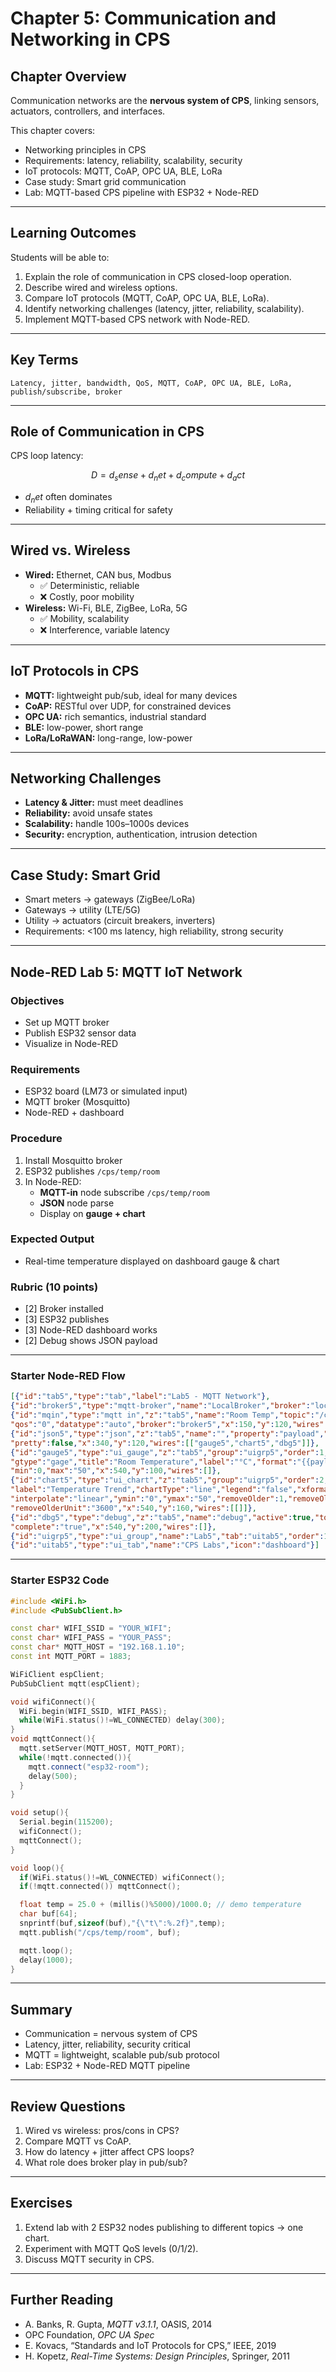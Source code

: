 # Chapter 5: Communication and Networking in CPS

## Chapter Overview
Communication networks are the **nervous system of CPS**, linking sensors, actuators, controllers, and interfaces.  

This chapter covers:
- Networking principles in CPS  
- Requirements: latency, reliability, scalability, security  
- IoT protocols: MQTT, CoAP, OPC UA, BLE, LoRa  
- Case study: Smart grid communication  
- Lab: MQTT-based CPS pipeline with ESP32 + Node-RED  

---

## Learning Outcomes
Students will be able to:

1. Explain the role of communication in CPS closed-loop operation.  
2. Describe wired and wireless options.  
3. Compare IoT protocols (MQTT, CoAP, OPC UA, BLE, LoRa).  
4. Identify networking challenges (latency, jitter, reliability, scalability).  
5. Implement MQTT-based CPS network with Node-RED.  

---

## Key Terms
`Latency, jitter, bandwidth, QoS, MQTT, CoAP, OPC UA, BLE, LoRa, publish/subscribe, broker`

---

## Role of Communication in CPS
CPS loop latency:
```math
D = d_sense + d_net + d_compute + d_act
```
- $d_net$ often dominates  
- Reliability + timing critical for safety  

---

## Wired vs. Wireless
- **Wired:** Ethernet, CAN bus, Modbus  
  - ✅ Deterministic, reliable  
  - ❌ Costly, poor mobility  
- **Wireless:** Wi-Fi, BLE, ZigBee, LoRa, 5G  
  - ✅ Mobility, scalability  
  - ❌ Interference, variable latency  

---

## IoT Protocols in CPS
- **MQTT:** lightweight pub/sub, ideal for many devices  
- **CoAP:** RESTful over UDP, for constrained devices  
- **OPC UA:** rich semantics, industrial standard  
- **BLE:** low-power, short range  
- **LoRa/LoRaWAN:** long-range, low-power  

---

## Networking Challenges
- **Latency & Jitter:** must meet deadlines  
- **Reliability:** avoid unsafe states  
- **Scalability:** handle 100s–1000s devices  
- **Security:** encryption, authentication, intrusion detection  

---

## Case Study: Smart Grid
- Smart meters → gateways (ZigBee/LoRa)  
- Gateways → utility (LTE/5G)  
- Utility → actuators (circuit breakers, inverters)  
- Requirements: <100 ms latency, high reliability, strong security  

---

## Node-RED Lab 5: MQTT IoT Network

### Objectives
- Set up MQTT broker  
- Publish ESP32 sensor data  
- Visualize in Node-RED  

### Requirements
- ESP32 board (LM73 or simulated input)  
- MQTT broker (Mosquitto)  
- Node-RED + dashboard  

### Procedure
1. Install Mosquitto broker  
2. ESP32 publishes `/cps/temp/room`  
3. In Node-RED:  
   - **MQTT-in** node subscribe `/cps/temp/room`  
   - **JSON** node parse  
   - Display on **gauge + chart**  

### Expected Output
- Real-time temperature displayed on dashboard gauge & chart  

### Rubric (10 points)
- [2] Broker installed  
- [3] ESP32 publishes  
- [3] Node-RED dashboard works  
- [2] Debug shows JSON payload  

---

### Starter Node-RED Flow
```json
[{"id":"tab5","type":"tab","label":"Lab5 - MQTT Network"},
{"id":"broker5","type":"mqtt-broker","name":"LocalBroker","broker":"localhost","port":"1883"},
{"id":"mqin","type":"mqtt in","z":"tab5","name":"Room Temp","topic":"/cps/temp/room",
"qos":"0","datatype":"auto","broker":"broker5","x":150,"y":120,"wires":[["json5"]]},
{"id":"json5","type":"json","z":"tab5","name":"","property":"payload","action":"",
"pretty":false,"x":340,"y":120,"wires":[["gauge5","chart5","dbg5"]]},
{"id":"gauge5","type":"ui_gauge","z":"tab5","group":"uigrp5","order":1,
"gtype":"gage","title":"Room Temperature","label":"°C","format":"{{payload.t}}",
"min":0,"max":"50","x":540,"y":100,"wires":[]},
{"id":"chart5","type":"ui_chart","z":"tab5","group":"uigrp5","order":2,
"label":"Temperature Trend","chartType":"line","legend":"false","xformat":"HH:mm:ss",
"interpolate":"linear","ymin":"0","ymax":"50","removeOlder":1,"removeOlderPoints":"300",
"removeOlderUnit":"3600","x":540,"y":160,"wires":[[]]},
{"id":"dbg5","type":"debug","z":"tab5","name":"debug","active":true,"tosidebar":true,
"complete":"true","x":540,"y":200,"wires":[]},
{"id":"uigrp5","type":"ui_group","name":"Lab5","tab":"uitab5","order":1,"disp":true,"width":"8"},
{"id":"uitab5","type":"ui_tab","name":"CPS Labs","icon":"dashboard"}]
```

---

### Starter ESP32 Code
```cpp
#include <WiFi.h>
#include <PubSubClient.h>

const char* WIFI_SSID = "YOUR_WIFI";
const char* WIFI_PASS = "YOUR_PASS";
const char* MQTT_HOST = "192.168.1.10";
const int MQTT_PORT = 1883;

WiFiClient espClient;
PubSubClient mqtt(espClient);

void wifiConnect(){
  WiFi.begin(WIFI_SSID, WIFI_PASS);
  while(WiFi.status()!=WL_CONNECTED) delay(300);
}
void mqttConnect(){
  mqtt.setServer(MQTT_HOST, MQTT_PORT);
  while(!mqtt.connected()){
    mqtt.connect("esp32-room");
    delay(500);
  }
}

void setup(){
  Serial.begin(115200);
  wifiConnect();
  mqttConnect();
}

void loop(){
  if(WiFi.status()!=WL_CONNECTED) wifiConnect();
  if(!mqtt.connected()) mqttConnect();

  float temp = 25.0 + (millis()%5000)/1000.0; // demo temperature
  char buf[64];
  snprintf(buf,sizeof(buf),"{\"t\":%.2f}",temp);
  mqtt.publish("/cps/temp/room", buf);

  mqtt.loop();
  delay(1000);
}
```

---

## Summary
- Communication = nervous system of CPS  
- Latency, jitter, reliability, security critical  
- MQTT = lightweight, scalable pub/sub protocol  
- Lab: ESP32 + Node-RED MQTT pipeline  

---

## Review Questions
1. Wired vs wireless: pros/cons in CPS?  
2. Compare MQTT vs CoAP.  
3. How do latency + jitter affect CPS loops?  
4. What role does broker play in pub/sub?  

---

## Exercises
1. Extend lab with 2 ESP32 nodes publishing to different topics → one chart.  
2. Experiment with MQTT QoS levels (0/1/2).  
3. Discuss MQTT security in CPS.  

---

## Further Reading
- A. Banks, R. Gupta, *MQTT v3.1.1*, OASIS, 2014  
- OPC Foundation, *OPC UA Spec*  
- E. Kovacs, “Standards and IoT Protocols for CPS,” IEEE, 2019  
- H. Kopetz, *Real-Time Systems: Design Principles*, Springer, 2011  

